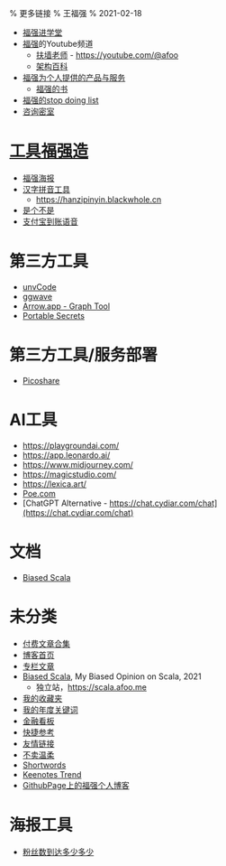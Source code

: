 % 更多链接
% 王福强
% 2021-02-18

- [福强进学堂](https://edu.afoo.me)
- [福强](https://afoo.me/whoami.html)的Youtube频道
  - [扶墙老师](https://www.youtube.com/c/fujohnwang) - <https://youtube.com/@afoo>
  - [架构百科](https://www.youtube.com/channel/UCG4NNmSjcCQGv3T25JBlHTQ)
- [福强为个人提供的产品与服务](private_products_and_services.html)
  - [福强的书](https://afoo.me/books.html)
- [福强的stop doing list](https://keevol.cn/stop-doing-list.html)
- [咨询密室](https://fuqiang.circleo.me/)

# [工具福强造](https://afoo.me/tools.html)

- [福强海报](https://poster.keevol.cn/)
- [汉字拼音工具](https://afoo.me/pinyin/index.html)
  - <https://hanzipinyin.blackwhole.cn>
- [是个不是](https://afoo.me/yesno.html)
- [支付宝到账语音](https://afoo.me/alipay_noti/index.html)

# 第三方工具

- [unvCode](https://unvcode.librian.net/)
- [ggwave](https://waver.ggerganov.com/)
- [Arrow.app - Graph Tool](https://arrows.app/)
- [Portable Secrets](/tools/ps/index.html)

# 第三方工具/服务部署

- [Picoshare](http://121.5.41.239:3001/)


# AI工具

- <https://playgroundai.com/>
- <https://app.leonardo.ai/>
- <https://www.midjourney.com/>
- <https://magicstudio.com/>
- <https://lexica.art/>
- [Poe.com](https://poe.com/)
- [ChatGPT Alternative - https://chat.cydiar.com/chat](https://chat.cydiar.com/chat)



# 文档

- [Biased Scala](https://biasedscala.github.io/)

# 未分类

- [付费文章合集](pay-for-read-index.html)
- [博客首页](posts.html)
- [专栏文章](columns.html)
- [Biased Scala](/columns/biased-scala/index.html), My Biased Opinion on Scala, 2021
  - 独立站，<https://scala.afoo.me>
- [我的收藏夹](favorite.html)
- [我的年度关键词](keewords/index.html)
- [金融看板](dashboard.html)
- [快捷参考](references.html)
- [友情链接](interlinks.html)
- [不卖温柔](https://my.spline.design/logo-2dd2b486d306742087b23d29862cb270/)
- [Shortwords](https://shortwords.vercel.app/)
- [Keenotes Trend](/keenotes-trend.html)
- [GithubPage上的福强个人博客](https://fujohnwang.github.io/)



# 海报工具

- [粉丝数到达多少多少](https://functional.tools/awesome-stats)



